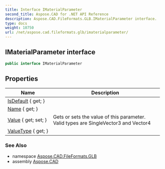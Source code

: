 ```yaml
---
title: Interface IMaterialParameter
second_title: Aspose.CAD for .NET API Reference
description: Aspose.CAD.FileFormats.GLB.IMaterialParameter interface. 
type: docs
weight: 10750
url: /net/aspose.cad.fileformats.glb/imaterialparameter/
---
```

## IMaterialParameter interface

```csharp
public interface IMaterialParameter
```

## Properties

| Name | Description |
| --- | --- |
| [IsDefault](../../aspose.cad.fileformats.glb/imaterialparameter/isdefault/) { get; } |  |
| [Name](../../aspose.cad.fileformats.glb/imaterialparameter/name/) { get; } |  |
| [Value](../../aspose.cad.fileformats.glb/imaterialparameter/value/) { get; set; } | Gets or sets the value of this parameter.  Valid types are SingleVector3 and Vector4 |
| [ValueType](../../aspose.cad.fileformats.glb/imaterialparameter/valuetype/) { get; } |  |

### See Also

* namespace [Aspose.CAD.FileFormats.GLB](../../aspose.cad.fileformats.glb/)
* assembly [Aspose.CAD](../../)


